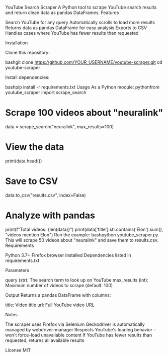 YouTube Search Scraper
A Python tool to scrape YouTube search results and return clean data as pandas DataFrames.
Features

Search YouTube for any query
Automatically scrolls to load more results
Returns data as pandas DataFrame for easy analysis
Exports to CSV
Handles cases where YouTube has fewer results than requested

Installation

Clone this repository:

bashgit clone https://github.com/YOUR_USERNAME/youtube-scraper.git
cd youtube-scraper

Install dependencies:

bashpip install -r requirements.txt
Usage
As a Python module:
pythonfrom youtube_scraper import scrape_search

# Scrape 100 videos about "neuralink"
data = scrape_search("neuralink", max_results=100)

# View the data
print(data.head())

# Save to CSV
data.to_csv("results.csv", index=False)

# Analyze with pandas
print(f"Total videos: {len(data)}")
print(data['title'].str.contains('Elon').sum(), "videos mention Elon")
Run the example:
bashpython youtube_scraper.py
This will scrape 50 videos about "neuralink" and save them to results.csv.
Requirements

Python 3.7+
Firefox browser installed
Dependencies listed in requirements.txt

Parameters

query (str): The search term to look up on YouTube
max_results (int): Maximum number of videos to scrape (default: 100)

Output
Returns a pandas DataFrame with columns:

title: Video title
url: Full YouTube video URL

Notes

The scraper uses Firefox via Selenium
Geckodriver is automatically managed by webdriver-manager
Respects YouTube's loading behavior - won't force-load unavailable content
If YouTube has fewer results than requested, returns all available results

License
MIT

